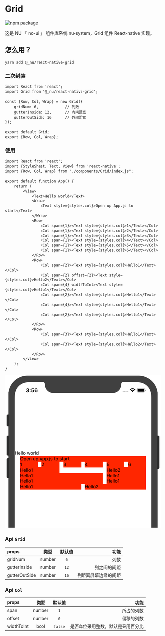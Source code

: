# Grid

[![npm package][npm-badge]][npm]

[npm-badge]: https://img.shields.io/npm/v/npm-package.png?style=flat-square
[npm]: https://www.npmjs.org/package/@_nu/react-native-grid

这是 NU 「 no-ui 」 组件库系统 nu-system，Grid 组件 React-native 实现。

## 怎么用？

```
yarn add @_nu/react-native-grid
```

### 二次封装

```JSX
import React from 'react';
import Grid from '@_nu/react-native-grid';

const {Row, Col, Wrap} = new Grid({
    gridNum: 6,            // 列数
    gutterInside: 12,      // 内间距宽
    gutterOutSide: 16      // 外间距宽
});

export default Grid;
export {Row, Col, Wrap};
```

### 使用

```JSX
import React from 'react';
import {StyleSheet, Text, View} from 'react-native';
import {Row, Col, Wrap} from "./components/Grid/index.js";

export default function App() {
    return (
        <View>
            <Text>Hello world</Text>
            <Wrap>
                <Text style={styles.col}>Open up App.js to start</Text>
            </Wrap>
            <Row>
                <Col span={1}><Text style={styles.col}>1</Text></Col>
                <Col span={1}><Text style={styles.col}>2</Text></Col>
                <Col span={1}><Text style={styles.col}>3</Text></Col>
                <Col span={1}><Text style={styles.col}>4</Text></Col>
                <Col span={1}><Text style={styles.col}>5</Text></Col>
                <Col span={1}><Text style={styles.col}>6</Text></Col>
            </Row>
            <Row>
                <Col span={2}><Text style={styles.col}>Hello1</Text></Col>
                <Col span={2} offset={2}><Text style={styles.col}>Hello2</Text></Col>
                <Col span={4} widthToInt><Text style={styles.col}>Hello1</Text></Col>
                <Col span={2}><Text style={styles.col}>Hello1</Text></Col>
                <Col span={4}><Text style={styles.col}>Hello1</Text></Col>
                <Col span={2}><Text style={styles.col}>Hello1</Text></Col>
            </Row>
            <Row>
                <Col span={3}><Text style={styles.col}>Hello1</Text></Col>
                <Col span={3}><Text style={styles.col}>Hello2</Text></Col>
            </Row>
        </View>
    );
}
```

![demo](./demo.png)


### Api `Grid`

| props   |      类型      |       默认值      |  功能 |
|:----------|:-------------:|:-------------:|------:|
| gridNum |  number | `6` | 列数 |
| gutterInside |  number | `12` |  列之间的间距 |
| gutterOutSide | number  |  `16` | 列距离屏幕边缘的间距 |


### Api `Col`

| props   |      类型      |       默认值      |  功能 |
|:----------|:-------------:|:-------------:|------:|
| span |  number | `1` | 所占的列数 |
| offset |  number | `0` |  偏移的列数 |
| widthToInt | bool  |  `false` | 是否单位采用整数，默认是采用百分比 |

